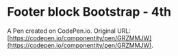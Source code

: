 # Footer block Bootstrap - 4th

A Pen created on CodePen.io. Original URL: [https://codepen.io/componentity/pen/GRZMMJW](https://codepen.io/componentity/pen/GRZMMJW).


